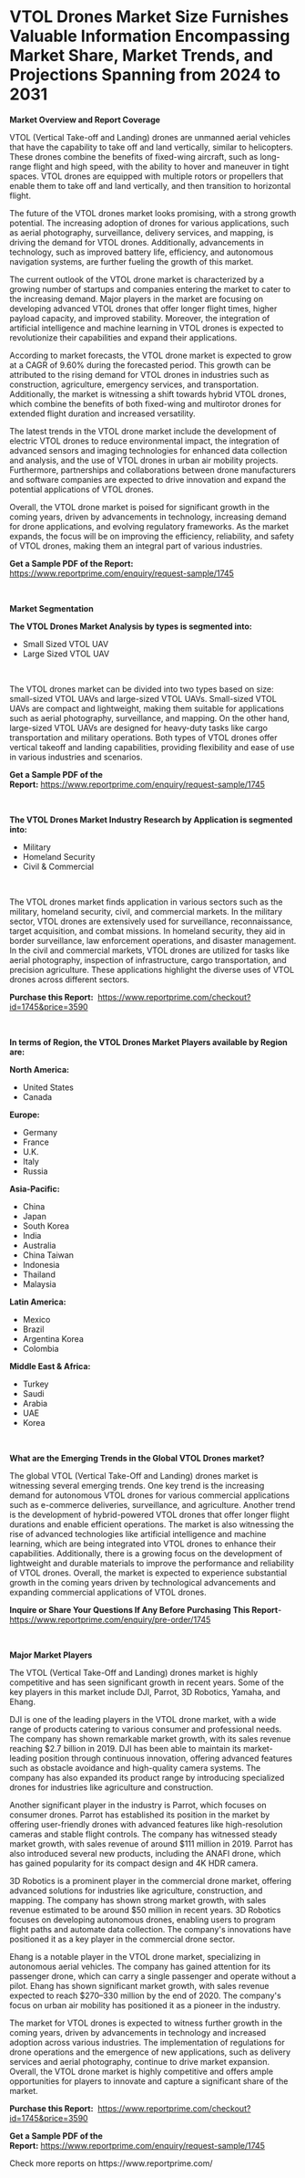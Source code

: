 <p><h1>VTOL Drones Market Size Furnishes Valuable Information Encompassing Market Share, Market Trends, and Projections Spanning from 2024 to 2031</h1></p><p><strong>Market Overview and Report Coverage</strong></p>
<p><p>VTOL (Vertical Take-off and Landing) drones are unmanned aerial vehicles that have the capability to take off and land vertically, similar to helicopters. These drones combine the benefits of fixed-wing aircraft, such as long-range flight and high speed, with the ability to hover and maneuver in tight spaces. VTOL drones are equipped with multiple rotors or propellers that enable them to take off and land vertically, and then transition to horizontal flight.</p><p>The future of the VTOL drones market looks promising, with a strong growth potential. The increasing adoption of drones for various applications, such as aerial photography, surveillance, delivery services, and mapping, is driving the demand for VTOL drones. Additionally, advancements in technology, such as improved battery life, efficiency, and autonomous navigation systems, are further fueling the growth of this market.</p><p>The current outlook of the VTOL drone market is characterized by a growing number of startups and companies entering the market to cater to the increasing demand. Major players in the market are focusing on developing advanced VTOL drones that offer longer flight times, higher payload capacity, and improved stability. Moreover, the integration of artificial intelligence and machine learning in VTOL drones is expected to revolutionize their capabilities and expand their applications.</p><p>According to market forecasts, the VTOL drone market is expected to grow at a CAGR of 9.60% during the forecasted period. This growth can be attributed to the rising demand for VTOL drones in industries such as construction, agriculture, emergency services, and transportation. Additionally, the market is witnessing a shift towards hybrid VTOL drones, which combine the benefits of both fixed-wing and multirotor drones for extended flight duration and increased versatility.</p><p>The latest trends in the VTOL drone market include the development of electric VTOL drones to reduce environmental impact, the integration of advanced sensors and imaging technologies for enhanced data collection and analysis, and the use of VTOL drones in urban air mobility projects. Furthermore, partnerships and collaborations between drone manufacturers and software companies are expected to drive innovation and expand the potential applications of VTOL drones.</p><p>Overall, the VTOL drone market is poised for significant growth in the coming years, driven by advancements in technology, increasing demand for drone applications, and evolving regulatory frameworks. As the market expands, the focus will be on improving the efficiency, reliability, and safety of VTOL drones, making them an integral part of various industries.</p></p>
<p><strong>Get a Sample PDF of the Report:</strong> <a href="https://www.reportprime.com/enquiry/request-sample/1745">https://www.reportprime.com/enquiry/request-sample/1745</a></p>
<p>&nbsp;</p>
<p><strong>Market Segmentation</strong></p>
<p><strong>The VTOL Drones Market Analysis by types is segmented into:</strong></p>
<p><ul><li>Small Sized VTOL UAV</li><li>Large Sized VTOL UAV</li></ul></p>
<p>&nbsp;</p>
<p><p>The VTOL drones market can be divided into two types based on size: small-sized VTOL UAVs and large-sized VTOL UAVs. Small-sized VTOL UAVs are compact and lightweight, making them suitable for applications such as aerial photography, surveillance, and mapping. On the other hand, large-sized VTOL UAVs are designed for heavy-duty tasks like cargo transportation and military operations. Both types of VTOL drones offer vertical takeoff and landing capabilities, providing flexibility and ease of use in various industries and scenarios.</p></p>
<p><strong>Get a Sample PDF of the Report:</strong>&nbsp;<a href="https://www.reportprime.com/enquiry/request-sample/1745">https://www.reportprime.com/enquiry/request-sample/1745</a></p>
<p>&nbsp;</p>
<p><strong>The VTOL Drones Market Industry Research by Application is segmented into:</strong></p>
<p><ul><li>Military</li><li>Homeland Security</li><li>Civil & Commercial</li></ul></p>
<p>&nbsp;</p>
<p><p>The VTOL drones market finds application in various sectors such as the military, homeland security, civil, and commercial markets. In the military sector, VTOL drones are extensively used for surveillance, reconnaissance, target acquisition, and combat missions. In homeland security, they aid in border surveillance, law enforcement operations, and disaster management. In the civil and commercial markets, VTOL drones are utilized for tasks like aerial photography, inspection of infrastructure, cargo transportation, and precision agriculture. These applications highlight the diverse uses of VTOL drones across different sectors.</p></p>
<p><strong>Purchase this Report:</strong>&nbsp; <a href="https://www.reportprime.com/checkout?id=1745&price=3590">https://www.reportprime.com/checkout?id=1745&price=3590</a></p>
<p>&nbsp;</p>
<p><strong>In terms of Region, the VTOL Drones Market Players available by Region are:</strong></p>
<p>
    <p> <strong> North America: </strong>
        <ul>
            <li>United States</li>
            <li>Canada</li>
        </ul>
        </p> 
    <p> <strong> Europe: </strong>
        <ul>
            <li>Germany</li>
            <li>France</li>
            <li>U.K.</li>
            <li>Italy</li>
            <li>Russia</li>
        </ul>
        </p> 
    <p> <strong> Asia-Pacific: </strong>
        <ul>
            <li>China</li>
            <li>Japan</li>
            <li>South Korea</li>
            <li>India</li>
            <li>Australia</li>
            <li>China Taiwan</li>
            <li>Indonesia</li>
            <li>Thailand</li>
            <li>Malaysia</li>
        </ul>
        </p> 
    <p> <strong> Latin America: </strong>
        <ul>
            <li>Mexico</li>
            <li>Brazil</li>
            <li>Argentina Korea</li>
            <li>Colombia</li>
        </ul>
        </p> 
    <p> <strong> Middle East & Africa: </strong>
        <ul>
            <li>Turkey</li>
            <li>Saudi</li>
            <li>Arabia</li>
            <li>UAE</li>
            <li>Korea</li>
        </ul>
    </p>
    </p>
<p>&nbsp;</p>
<p><strong>What are the Emerging Trends in the Global VTOL Drones market?</strong></p>
<p><p>The global VTOL (Vertical Take-Off and Landing) drones market is witnessing several emerging trends. One key trend is the increasing demand for autonomous VTOL drones for various commercial applications such as e-commerce deliveries, surveillance, and agriculture. Another trend is the development of hybrid-powered VTOL drones that offer longer flight durations and enable efficient operations. The market is also witnessing the rise of advanced technologies like artificial intelligence and machine learning, which are being integrated into VTOL drones to enhance their capabilities. Additionally, there is a growing focus on the development of lightweight and durable materials to improve the performance and reliability of VTOL drones. Overall, the market is expected to experience substantial growth in the coming years driven by technological advancements and expanding commercial applications of VTOL drones.</p></p>
<p><strong>Inquire or Share Your Questions If Any Before Purchasing This Report</strong>- <a href="https://www.reportprime.com/enquiry/pre-order/1745">https://www.reportprime.com/enquiry/pre-order/1745</a></p>
<p>&nbsp;</p>
<p><strong>Major Market Players</strong></p>
<p><p>The VTOL (Vertical Take-Off and Landing) drones market is highly competitive and has seen significant growth in recent years. Some of the key players in this market include DJI, Parrot, 3D Robotics, Yamaha, and Ehang.</p><p>DJI is one of the leading players in the VTOL drone market, with a wide range of products catering to various consumer and professional needs. The company has shown remarkable market growth, with its sales revenue reaching $2.7 billion in 2019. DJI has been able to maintain its market-leading position through continuous innovation, offering advanced features such as obstacle avoidance and high-quality camera systems. The company has also expanded its product range by introducing specialized drones for industries like agriculture and construction.</p><p>Another significant player in the industry is Parrot, which focuses on consumer drones. Parrot has established its position in the market by offering user-friendly drones with advanced features like high-resolution cameras and stable flight controls. The company has witnessed steady market growth, with sales revenue of around $111 million in 2019. Parrot has also introduced several new products, including the ANAFI drone, which has gained popularity for its compact design and 4K HDR camera.</p><p>3D Robotics is a prominent player in the commercial drone market, offering advanced solutions for industries like agriculture, construction, and mapping. The company has shown strong market growth, with sales revenue estimated to be around $50 million in recent years. 3D Robotics focuses on developing autonomous drones, enabling users to program flight paths and automate data collection. The company's innovations have positioned it as a key player in the commercial drone sector.</p><p>Ehang is a notable player in the VTOL drone market, specializing in autonomous aerial vehicles. The company has gained attention for its passenger drone, which can carry a single passenger and operate without a pilot. Ehang has shown significant market growth, with sales revenue expected to reach $270–330 million by the end of 2020. The company's focus on urban air mobility has positioned it as a pioneer in the industry.</p><p>The market for VTOL drones is expected to witness further growth in the coming years, driven by advancements in technology and increased adoption across various industries. The implementation of regulations for drone operations and the emergence of new applications, such as delivery services and aerial photography, continue to drive market expansion. Overall, the VTOL drone market is highly competitive and offers ample opportunities for players to innovate and capture a significant share of the market.</p></p>
<p><strong>Purchase this Report:</strong>&nbsp;&nbsp;<a href="https://www.reportprime.com/checkout?id=1745&price=3590">https://www.reportprime.com/checkout?id=1745&price=3590</a></p>
<p></p>
<p><strong>Get a Sample PDF of the Report:</strong>&nbsp;<a href="https://www.reportprime.com/enquiry/request-sample/1745">https://www.reportprime.com/enquiry/request-sample/1745</a></p>
<p>Check more reports on https://www.reportprime.com/</p>